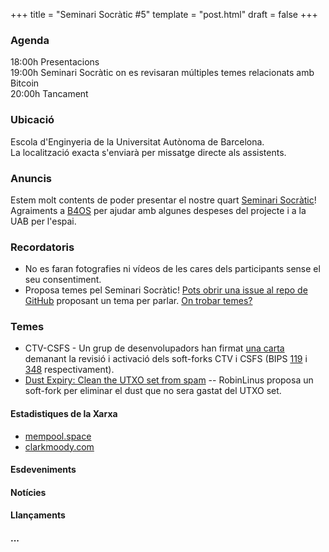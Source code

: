 +++
title = "Seminari Socràtic #5"
template = "post.html"
draft = false
+++

### Agenda
18:00h Presentacions\
19:00h Seminari Socràtic on es revisaran múltiples temes relacionats amb Bitcoin\
20:00h Tancament

### Ubicació
Escola d'Enginyeria de la Universitat Autònoma de Barcelona.\
La localització exacta s'enviarà per missatge directe als assistents.

### Anuncis
Estem molt contents de poder presentar el nostre quart [Seminari Socràtic](/about)!\
Agraiments a [B4OS](https://www.libreriadesatoshi.com/b4os) per ajudar amb algunes despeses del projecte i a la UAB per l'espai.

### Recordatoris
- No es faran fotografies ni vídeos de les cares dels participants sense el seu consentiment.
- Proposa temes pel Seminari Socràtic! [Pots obrir una issue al repo de GitHub](https://github.com/Bit-Devs-Barcelona/bit-devs-barcelona.github.io/issues) proposant un tema per parlar. [On trobar temes?](/about/find-topics/)

### Temes

- CTV-CSFS - Un grup de desenvolupadors han firmat [una carta](https://ctv-csfs.com/) demanant la revisió i activació dels soft-forks CTV i CSFS (BIPS [119](https://github.com/bitcoin/bips/blob/master/bip-0119.mediawiki) i [348](https://github.com/bitcoin/bips/blob/master/bip-0348.md) respectivament).
- [Dust Expiry: Clean the UTXO set from spam](https://delvingbitcoin.org/t/dust-expiry-clean-the-utxo-set-from-spam/1707) -- RobinLinus proposa un soft-fork per eliminar el dust que no sera gastat del UTXO set.

#### Estadistiques de la Xarxa
- [mempool.space](https://mempool.space/)
- [clarkmoody.com](https://bitcoin.clarkmoody.com/dashboard/)

#### Esdeveniments

#### Notícies

#### Llançaments

#### ...
